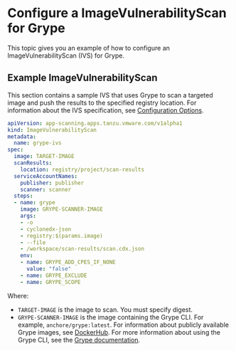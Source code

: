 # Configure a ImageVulnerabilityScan for Grype

This topic gives you an example of how to configure an ImageVulnerabilityScan (IVS) for Grype.

## <a id="example"></a> Example ImageVulnerabilityScan

This section contains a sample IVS that uses Grype to scan a targeted image and push the results to the specified registry location.
For information about the IVS specification, see [Configuration Options](ivs-create-your-own.hbs.md#img-vuln-config-options).

```yaml
apiVersion: app-scanning.apps.tanzu.vmware.com/v1alpha1
kind: ImageVulnerabilityScan
metadata:
  name: grype-ivs
spec:
  image: TARGET-IMAGE
  scanResults:
    location: registry/project/scan-results
  serviceAccountNames:
    publisher: publisher
    scanner: scanner
  steps:
  - name: grype
    image: GRYPE-SCANNER-IMAGE
    args:
    - -o
    - cyclonedx-json
    - registry:$(params.image)
    - --file
    - /workspace/scan-results/scan.cdx.json
    env:
    - name: GRYPE_ADD_CPES_IF_NONE
      value: "false"
    - name: GRYPE_EXCLUDE
    - name: GRYPE_SCOPE
```

Where:

- `TARGET-IMAGE` is the image to scan. You must specify digest.
- `GRYPE-SCANNER-IMAGE` is the image containing the Grype CLI. For example, `anchore/grype:latest`. For information about publicly available Grype images, see [DockerHub](https://hub.docker.com/r/anchore/grype/tags). For more information about using the Grype CLI, see the [Grype documentation](https://github.com/anchore/grype#getting-started).
